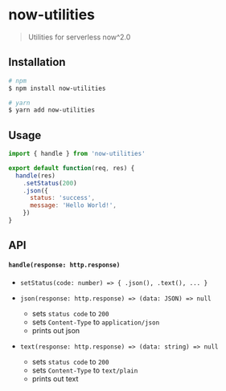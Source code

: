 # now-utilities

> Utilities for serverless now^2.0

## Installation

```bash
# npm
$ npm install now-utilities

# yarn
$ yarn add now-utilities
```

## Usage

```js
import { handle } from 'now-utilities'

export default function(req, res) {
  handle(res)
    .setStatus(200)
    .json({
      status: 'success',
      message: 'Hello World!',
    })
}
```

## API

#### `handle(response: http.response)`

- `setStatus(code: number) => { .json(), .text(), ... }`

- `json(response: http.response) => (data: JSON) => null`

  - sets `status code` to `200`
  - sets `Content-Type` to `application/json`
  - prints out json

- `text(response: http.response) => (data: string) => null`

  - sets `status code` to `200`
  - sets `Content-Type` to `text/plain`
  - prints out text
